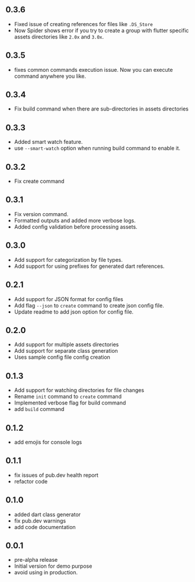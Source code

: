 ## 0.3.6

- Fixed issue of creating references for files like `.DS_Store`
- Now Spider shows error if you try to create a group with flutter specific assets directories like `2.0x` and `3.0x`.

## 0.3.5

- fixes common commands execution issue. Now you can execute command anywhere you like.

## 0.3.4

- Fix build command when there are sub-directories in assets directories

## 0.3.3

- Added smart watch feature.
- use `--smart-watch` option when running build command to enable it.

## 0.3.2

- Fix create command

## 0.3.1

- Fix version command.
- Formatted outputs and added more verbose logs.
- Added config validation before processing assets.

## 0.3.0

- Add support for categorization by file types.
- Add support for using prefixes for generated dart references.

## 0.2.1

- Add support for JSON format for config files
- Add flag `--json` to `create` command to create json config file.
- Update readme to add json option for config file.

## 0.2.0

- Add support for multiple assets directories
- Add support for separate class generation
- Uses sample config file config creation

## 0.1.3

- Add support for watching directories for file changes
- Rename `init` command to `create` command
- Implemented verbose flag for build command
- add `build` command

## 0.1.2

- add emojis for console logs

## 0.1.1

- fix issues of pub.dev health report
- refactor code

## 0.1.0

- added dart class generator
- fix pub.dev warnings
- add code documentation

## 0.0.1

- pre-alpha release
- Initial version for demo purpose
- avoid using in production.
